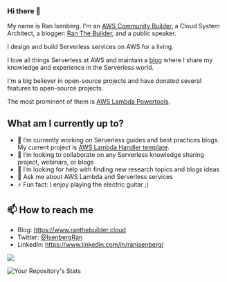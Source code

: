 ### Hi there 👋


My name is Ran Isenberg. 
I'm an [AWS Community Builder](https://aws.amazon.com/developer/community/community-builders/), a Cloud System Architect, a blogger: [Ran The Builder](https://www.ranthebuilder.cloud), and a public speaker.

I design and build Serverless services on AWS for a living.

I love all things Serverless at AWS and maintain a [blog](https://medium.com/@isenberg-ran) where I share my knowledge and experience in the Serverless world.

I'm a big believer in open-source projects and have donated several features to open-source projects. 

The most prominent of them is [AWS Lambda Powertools](https://github.com/awslabs/aws-lambda-powertools-python).

## What am I currently up to?
- 🔭 I’m currently working on Serverless guides and best practices blogs. My current project is [AWS Lambda Handler template](https://github.com/ran-isenberg/aws-lambda-handler-cookbook).
- 👯 I’m looking to collaborate on any Serverless knowledge sharing project, webinars, or blogs
- 🤔 I’m looking for help with finding new research topics and blogs ideas
- 💬 Ask me about AWS Lambda and Serverless services
- ⚡ Fun fact: I enjoy playing the electric guitar ;)

## 📫 How to reach me
- Blog: https://www.ranthebuilder.cloud
- Twitter: [@IsenbergRan](https://twitter.com/IsenbergRan)
- LinkedIn: https://www.linkedin.com/in/ranisenberg/

![](https://komarev.com/ghpvc/?username=ran-isenberg)


![Your Repository's Stats](https://github-readme-stats.vercel.app/api?username=ran-isenberg&show_icons=true)

